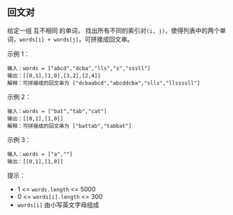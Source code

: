 ## 回文对

给定一组 互不相同 的单词， 找出所有不同的索引对`(i, j)`，使得列表中的两个单词，`words[i] + words[j]`，可拼接成回文串。

示例 1：

```
输入：words = ["abcd","dcba","lls","s","sssll"]
输出：[[0,1],[1,0],[3,2],[2,4]]
解释：可拼接成的回文串为 ["dcbaabcd","abcddcba","slls","llssssll"]
```

示例 2：

```
输入：words = ["bat","tab","cat"]
输出：[[0,1],[1,0]]
解释：可拼接成的回文串为 ["battab","tabbat"]
```

示例 3：

```
输入：words = ["a",""]
输出：[[0,1],[1,0]]
```

提示：

* 1 <= `words.length` <= 5000
* 0 <= `words[i].length` <= 300
* `words[i]` 由小写英文字母组成